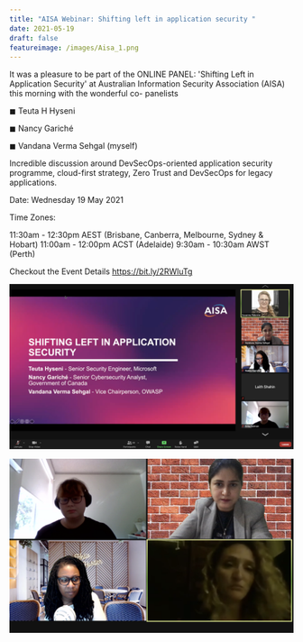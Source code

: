 ```yaml
---
title: "AISA Webinar: Shifting left in application security "
date: 2021-05-19
draft: false
featureimage: /images/Aisa_1.png
---
```



It was a pleasure to be part of the ONLINE PANEL: 'Shifting Left in Application Security' at Australian Information Security Association (AISA) this morning with the wonderful co- panelists

◼ Teuta H Hyseni

◼ Nancy Gariché

◼ Vandana Verma Sehgal (myself)

Incredible discussion around DevSecOps-oriented application security programme, cloud-first strategy, Zero Trust and DevSecOps for legacy applications.

Date: Wednesday 19 May 2021

Time Zones:

11:30am - 12:30pm AEST (Brisbane, Canberra, Melbourne, Sydney & Hobart)
11:00am - 12:00pm ACST (Adelaide)
9:30am - 10:30am AWST (Perth) 

Checkout the  Event Details https://bit.ly/2RWluTg

![Aisa](/images/Aisa_1.png)

![Aisa](/images/Aisa_2.png)